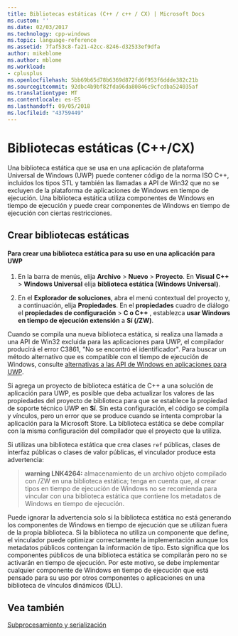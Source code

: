 ```yaml
---
title: Bibliotecas estáticas (C++ / c++ / CX) | Microsoft Docs
ms.custom: ''
ms.date: 02/03/2017
ms.technology: cpp-windows
ms.topic: language-reference
ms.assetid: 7faf53c8-fa21-42cc-8246-d32533ef9dfa
author: mikeblome
ms.author: mblome
ms.workload:
- cplusplus
ms.openlocfilehash: 5bb69b65d78b6369d872fd6f953f6ddde382c21b
ms.sourcegitcommit: 92dbc4b9bf82fda96da80846c9cfcdba524035af
ms.translationtype: MT
ms.contentlocale: es-ES
ms.lasthandoff: 09/05/2018
ms.locfileid: "43759449"
---
```

# <a name="static-libraries-ccx"></a>Bibliotecas estáticas (C++/CX)
Una biblioteca estática que se usa en una aplicación de plataforma Universal de Windows (UWP) puede contener código de la norma ISO C++, incluidos los tipos STL y también las llamadas a API de Win32 que no se excluyen de la plataforma de aplicaciones de Windows en tiempo de ejecución. Una biblioteca estática utiliza componentes de Windows en tiempo de ejecución y puede crear componentes de Windows en tiempo de ejecución con ciertas restricciones.  
  
## <a name="creating-static-libraries"></a>Crear bibliotecas estáticas  
  
#### <a name="to-create-a-static-library-for-use-in-a-uwp-app"></a>Para crear una biblioteca estática para su uso en una aplicación para UWP  
  
1.  En la barra de menús, elija **Archivo** > **Nuevo** > **Proyecto**. En **Visual C++** > **Windows Universal** elija **biblioteca estática (Windows Universal)**.  
  
2.  En el **Explorador de soluciones**, abra el menú contextual del proyecto y, a continuación, elija **Propiedades**. En el **propiedades** cuadro de diálogo el **propiedades de configuración** > **C o C++** , establezca **usar Windows en tiempo de ejecución extensión** a **Sí (/ZW)**.  
  
 Cuando se compila una nueva biblioteca estática, si realiza una llamada a una API de Win32 excluida para las aplicaciones para UWP, el compilador producirá el error C3861, "No se encontró el identificador". Para buscar un método alternativo que es compatible con el tiempo de ejecución de Windows, consulte [alternativas a las API de Windows en aplicaciones para UWP](/uwp/win32-and-com/alternatives-to-windows-apis-uwp).  
  
 Si agrega un proyecto de biblioteca estática de C++ a una solución de aplicación para UWP, es posible que deba actualizar los valores de las propiedades del proyecto de biblioteca para que se establece la propiedad de soporte técnico UWP en **Sí**. Sin esta configuración, el código se compila y vínculos, pero un error que se produce cuando se intenta comprobar la aplicación para la Microsoft Store. La biblioteca estática se debe compilar con la misma configuración del compilador que el proyecto que la utiliza.  
  
 Si utilizas una biblioteca estática que crea clases `ref` públicas, clases de interfaz públicas o clases de valor públicas, el vinculador produce esta advertencia:  
  
> **warning LNK4264:** almacenamiento de un archivo objeto compilado con /ZW en una biblioteca estática; tenga en cuenta que, al crear tipos en tiempo de ejecución de Windows no se recomienda para vincular con una biblioteca estática que contiene los metadatos de Windows en tiempo de ejecución.  
  
 Puede ignorar la advertencia solo si la biblioteca estática no está generando los componentes de Windows en tiempo de ejecución que se utilizan fuera de la propia biblioteca. Si la biblioteca no utiliza un componente que define, el vinculador puede optimizar correctamente la implementación aunque los metadatos públicos contengan la información de tipo. Esto significa que los componentes públicos de una biblioteca estática se compilarán pero no se activarán en tiempo de ejecución. Por este motivo, se debe implementar cualquier componente de Windows en tiempo de ejecución que está pensado para su uso por otros componentes o aplicaciones en una biblioteca de vínculos dinámicos (DLL).  
  
## <a name="see-also"></a>Vea también  
 [Subprocesamiento y serialización](../cppcx/threading-and-marshaling-c-cx.md)